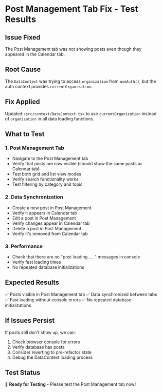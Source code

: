 # Post Management Tab Fix - Test Results

## Issue Fixed
The Post Management tab was not showing posts even though they appeared in the Calendar tab.

## Root Cause
The `DataContext` was trying to access `organization` from `useAuth()`, but the auth context provides `currentOrganization`.

## Fix Applied
Updated `/src/context/DataContext.tsx` to use `currentOrganization` instead of `organization` in all data loading functions.

## What to Test

### 1. Post Management Tab
- Navigate to the Post Management tab
- Verify that posts are now visible (should show the same posts as Calendar tab)
- Test both grid and list view modes
- Verify search functionality works
- Test filtering by category and topic

### 2. Data Synchronization
- Create a new post in Post Management
- Verify it appears in Calendar tab
- Edit a post in Post Management
- Verify changes appear in Calendar tab
- Delete a post in Post Management
- Verify it's removed from Calendar tab

### 3. Performance
- Check that there are no "post loading......" messages in console
- Verify fast loading times
- No repeated database initializations

## Expected Results
✅ Posts visible in Post Management tab
✅ Data synchronized between tabs
✅ Fast loading without console errors
✅ No repeated database initializations

## If Issues Persist
If posts still don't show up, we can:
1. Check browser console for errors
2. Verify database has posts
3. Consider reverting to pre-refactor state
4. Debug the DataContext loading process

## Test Status
🔄 **Ready for Testing** - Please test the Post Management tab now!
